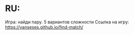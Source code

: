 # RU:
Игра: найди пару. 5 вариантов сложности
Ссылка на игру: https://yanseses.github.io/find-match/
